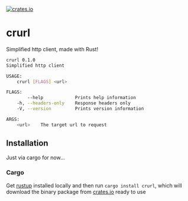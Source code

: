 [![crates.io](https://img.shields.io/crates/v/crurl)](https://crates.io/crates/crurl)

# crurl 

Simplified http client, made with Rust!

```bash
crurl 0.1.0
Simplified http client

USAGE:
    crurl [FLAGS] <url>

FLAGS:
        --help            Prints help information
    -h, --headers-only    Response headers only
    -V, --version         Prints version information

ARGS:
    <url>    The target url to request
```

## Installation

Just via cargo for now...

### Cargo

Get [rustup](https://rustup.rs) installed locally and then run `cargo install crurl`, which will download the binary package from [crates.io](https://crates.io) ready to use
